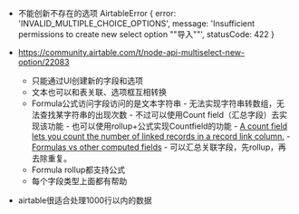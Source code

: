 - 不能创新不存在的选项
AirtableError {
  error: 'INVALID_MULTIPLE_CHOICE_OPTIONS',
  message: 'Insufficient permissions to create new select option ""导入""',
  statusCode: 422
}
- https://community.airtable.com/t/node-api-multiselect-new-option/22083
    - 只能通过UI创建新的字段和选项
    - 文本也可以和表关联、选项框互相转换
    - Formula公式访问字段访问的是文本字符串
            - 无法实现字符串转数组，无法查找某字符串的出现次数
                - 不过可以使用Count field（汇总字段）去实现该功能
                    - 也可以使用rollup+公式实现Countfield的功能
                    - [A count field lets you count the number of linked records in a record link column.](https://support.airtable.com/hc/en-us/articles/360042807213)
                - [Formulas vs other computed fields](https://support.airtable.com/hc/en-us/articles/202576519)
            - 可以汇总关联字段，先rollup，再去除重复。
    - Formula rollup都支持公式
    - 每个字段类型上面都有帮助

- airtable很适合处理1000行以内的数据

